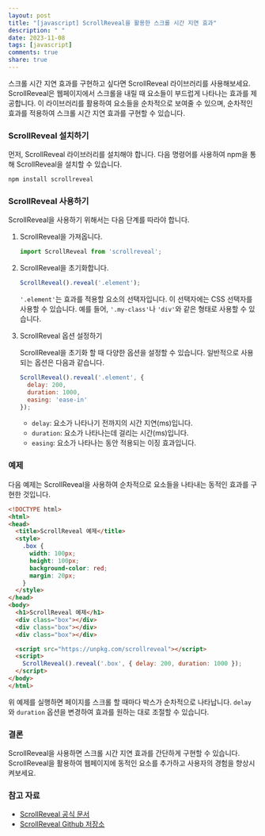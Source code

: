 ```yaml
---
layout: post
title: "[javascript] ScrollReveal을 활용한 스크롤 시간 지연 효과"
description: " "
date: 2023-11-08
tags: [javascript]
comments: true
share: true
---
```


스크롤 시간 지연 효과를 구현하고 싶다면 ScrollReveal 라이브러리를 사용해보세요. ScrollReveal은 웹페이지에서 스크롤을 내릴 때 요소들이 부드럽게 나타나는 효과를 제공합니다. 이 라이브러리를 활용하여 요소들을 순차적으로 보여줄 수 있으며, 순차적인 효과를 적용하여 스크롤 시간 지연 효과를 구현할 수 있습니다.

### ScrollReveal 설치하기

먼저, ScrollReveal 라이브러리를 설치해야 합니다. 다음 명령어를 사용하여 npm을 통해 ScrollReveal을 설치할 수 있습니다.

```javascript
npm install scrollreveal
```

### ScrollReveal 사용하기

ScrollReveal을 사용하기 위해서는 다음 단계를 따라야 합니다.

1. ScrollReveal을 가져옵니다.

   ```javascript
   import ScrollReveal from 'scrollreveal';
   ```

2. ScrollReveal을 초기화합니다.

   ```javascript
   ScrollReveal().reveal('.element');
   ```

   `'.element'`는 효과를 적용할 요소의 선택자입니다. 이 선택자에는 CSS 선택자를 사용할 수 있습니다. 예를 들어, `'.my-class'`나 `'div'`와 같은 형태로 사용할 수 있습니다.

3. ScrollReveal 옵션 설정하기

   ScrollReveal을 초기화 할 때 다양한 옵션을 설정할 수 있습니다. 일반적으로 사용되는 옵션은 다음과 같습니다.

   ```javascript
   ScrollReveal().reveal('.element', {
     delay: 200,
     duration: 1000,
     easing: 'ease-in'
   });
   ```

   - `delay`: 요소가 나타나기 전까지의 시간 지연(ms)입니다.
   - `duration`: 요소가 나타나는데 걸리는 시간(ms)입니다.
   - `easing`: 요소가 나타나는 동안 적용되는 이징 효과입니다.

### 예제

다음 예제는 ScrollReveal을 사용하여 순차적으로 요소들을 나타내는 동적인 효과를 구현한 것입니다.

```html
<!DOCTYPE html>
<html>
<head>
  <title>ScrollReveal 예제</title>
  <style>
    .box {
      width: 100px;
      height: 100px;
      background-color: red;
      margin: 20px;
    }
  </style>
</head>
<body>
  <h1>ScrollReveal 예제</h1>
  <div class="box"></div>
  <div class="box"></div>
  <div class="box"></div>

  <script src="https://unpkg.com/scrollreveal"></script>
  <script>
    ScrollReveal().reveal('.box', { delay: 200, duration: 1000 });
  </script>
</body>
</html>
```

위 예제를 실행하면 페이지를 스크롤 할 때마다 박스가 순차적으로 나타납니다. `delay`와 `duration` 옵션을 변경하여 효과를 원하는 대로 조절할 수 있습니다.

### 결론

ScrollReveal을 사용하면 스크롤 시간 지연 효과를 간단하게 구현할 수 있습니다. ScrollReveal을 활용하여 웹페이지에 동적인 요소를 추가하고 사용자의 경험을 향상시켜보세요.

### 참고 자료

- [ScrollReveal 공식 문서](https://scrollrevealjs.org/)
- [ScrollReveal Github 저장소](https://github.com/jlmakes/scrollreveal)
